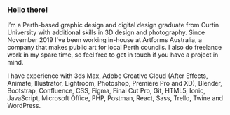 ### Hello there!

I’m a Perth-based graphic design and digital design graduate from Curtin University with additional skills in 3D design and photography. Since November 2019 I’ve been working in-house at Artforms Australia, a company that makes public art for local Perth councils. I also do freelance work in my spare time, so feel free to get in touch if you have a project in mind.

I have experience with 3ds Max, Adobe Creative Cloud (After Effects, Animate, Illustrator, Lightroom, Photoshop, Premiere Pro and XD), Blender, Bootstrap, Confluence, CSS, Figma, Final Cut Pro, Git, HTML5, Ionic, JavaScript, Microsoft Office, PHP, Postman, React, Sass, Trello, Twine and WordPress.
